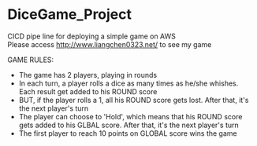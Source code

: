 # DiceGame_Project
CICD pipe line for deploying a simple game on AWS   
Please access http://www.liangchen0323.net/ to see my game

GAME RULES:

- The game has 2 players, playing in rounds
- In each turn, a player rolls a dice as many times as he/she whishes. Each result get added to his ROUND score
- BUT, if the player rolls a 1, all his ROUND score gets lost. After that, it's the next player's turn
- The player can choose to 'Hold', which means that his ROUND score gets added to his GLBAL score. After that, it's the next player's turn
- The first player to reach 10 points on GLOBAL score wins the game